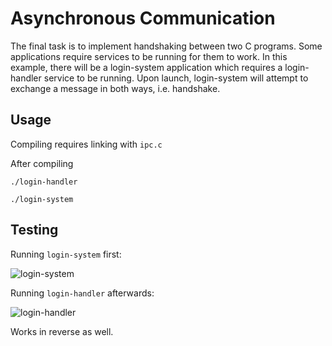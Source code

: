 # Asynchronous Communication
The final task is to implement handshaking between two C programs. Some applications require services to be running for them to work. In this example, there will be a login-system application which requires a login-handler service to be running. Upon launch, login-system will attempt to exchange a message in both ways, i.e. handshake.

## Usage
Compiling requires linking with `ipc.c`

After compiling

`./login-handler`

`./login-system`

## Testing
Running `login-system` first:

![login-system](https://i.imgur.com/ulK8iRx.png)

Running `login-handler` afterwards:

![login-handler](https://i.imgur.com/vIQjW0C.png)

Works in reverse as well.